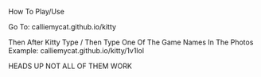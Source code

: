 How To Play/Use

Go To: calliemycat.github.io/kitty

Then After Kitty Type / Then Type One Of The Game Names In The Photos
Example: calliemycat.github.io/kitty/1v1lol

HEADS UP NOT ALL OF THEM WORK
